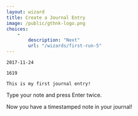 ```yaml
---
layout: wizard
title: Create a Journal Entry
image: /public/gthnk-logo.png
choices:
    -
        description: "Next"
        url: "/wizards/first-run-5"
---
```


```
2017-11-24

1619

This is my first journal entry!
```

Type your note and press Enter twice.

Now you have a timestamped note in your journal!
